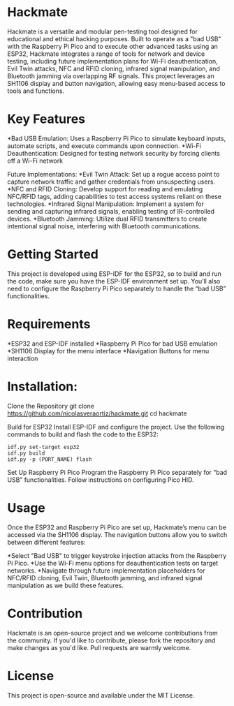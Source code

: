 # Hackmate

Hackmate is a versatile and modular pen-testing tool designed for educational and ethical hacking purposes. Built to operate as a "bad USB" with the Raspberry Pi Pico and to execute other advanced tasks using an ESP32, Hackmate integrates a range of tools for network and device testing, including future implementation plans for Wi-Fi deauthentication, Evil Twin attacks, NFC and RFID cloning, infrared signal manipulation, and Bluetooth jamming via overlapping RF signals. This project leverages an SH1106 display and button navigation, allowing easy menu-based access to tools and functions.

# Key Features
*Bad USB Emulation: Uses a Raspberry Pi Pico to simulate keyboard inputs, automate scripts, and execute commands upon connection.
*Wi-Fi Deauthentication: Designed for testing network security by forcing clients off a Wi-Fi network

Future Implementations:
*Evil Twin Attack: Set up a rogue access point to capture network traffic and gather credentials from unsuspecting users.
*NFC and RFID Cloning: Develop support for reading and emulating NFC/RFID tags, adding capabilities to test access systems reliant on these technologies.
*Infrared Signal Manipulation: Implement a system for sending and capturing infrared signals, enabling testing of IR-controlled devices.
*Bluetooth Jamming: Utilize dual RFID transmitters to create intentional signal noise, interfering with Bluetooth communications.

# Getting Started

This project is developed using ESP-IDF for the ESP32, so to build and run the code, make sure you have the ESP-IDF environment set up. You’ll also need to configure the Raspberry Pi Pico separately to handle the “bad USB” functionalities.

# Requirements
*ESP32 and ESP-IDF installed
*Raspberry Pi Pico for bad USB emulation
*SH1106 Display for the menu interface
*Navigation Buttons for menu interaction

# Installation:
Clone the Repository
    git clone https://github.com/nicolasveraortiz/hackmate.git
    cd hackmate

Build for ESP32
Install ESP-IDF and configure the project. Use the following commands to build and flash the code to the ESP32:

    idf.py set-target esp32
    idf.py build
    idf.py -p (PORT_NAME) flash

Set Up Raspberry Pi Pico
    Program the Raspberry Pi Pico separately for “bad USB” functionalities. Follow instructions on configuring Pico HID.

# Usage

Once the ESP32 and Raspberry Pi Pico are set up, Hackmate’s menu can be accessed via the SH1106 display. The navigation buttons allow you to switch between different features:

*Select "Bad USB" to trigger keystroke injection attacks from the Raspberry Pi Pico.
*Use the Wi-Fi menu options for deauthentication tests on target networks.
*Navigate through future implementation placeholders for NFC/RFID cloning, Evil Twin, Bluetooth jamming, and infrared signal manipulation as we build these features.

# Contribution

Hackmate is an open-source project and we welcome contributions from the community.
If you'd like to contribute, please fork the repository and make changes as you'd like. Pull requests are warmly welcome.

# License

This project is open-source and available under the MIT License.
